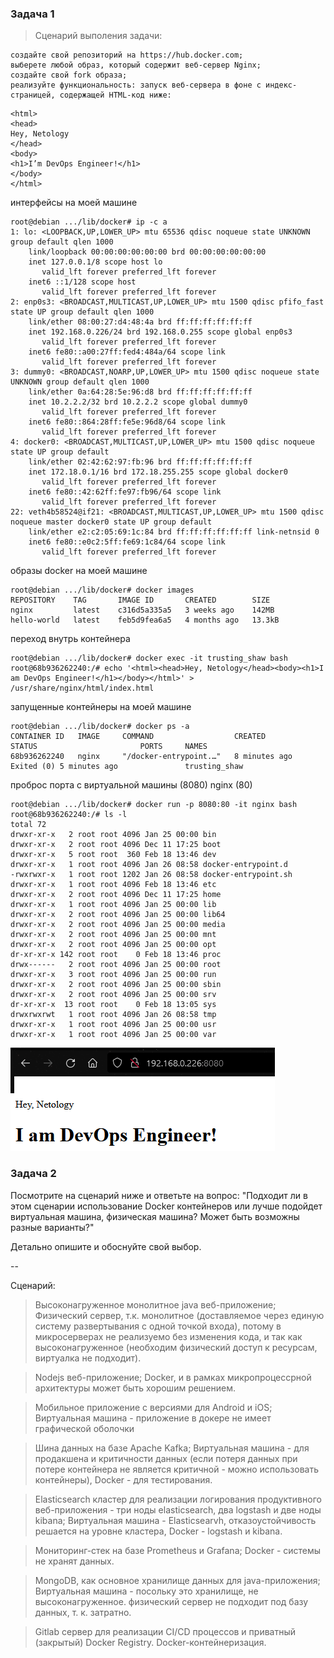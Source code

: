 ### Задача 1 

> Сценарий выполения задачи:

    создайте свой репозиторий на https://hub.docker.com;
    выберете любой образ, который содержит веб-сервер Nginx;
    создайте свой fork образа;
    реализуйте функциональность: запуск веб-сервера в фоне с индекс-страницей, содержащей HTML-код ниже:

````
<html>
<head>
Hey, Netology
</head>
<body>
<h1>I’m DevOps Engineer!</h1>
</body>
</html>
````

интерфейсы на моей машине
````
root@debian .../lib/docker# ip -c a
1: lo: <LOOPBACK,UP,LOWER_UP> mtu 65536 qdisc noqueue state UNKNOWN group default qlen 1000
    link/loopback 00:00:00:00:00:00 brd 00:00:00:00:00:00
    inet 127.0.0.1/8 scope host lo
       valid_lft forever preferred_lft forever
    inet6 ::1/128 scope host
       valid_lft forever preferred_lft forever
2: enp0s3: <BROADCAST,MULTICAST,UP,LOWER_UP> mtu 1500 qdisc pfifo_fast state UP group default qlen 1000
    link/ether 08:00:27:d4:48:4a brd ff:ff:ff:ff:ff:ff
    inet 192.168.0.226/24 brd 192.168.0.255 scope global enp0s3
       valid_lft forever preferred_lft forever
    inet6 fe80::a00:27ff:fed4:484a/64 scope link
       valid_lft forever preferred_lft forever
3: dummy0: <BROADCAST,NOARP,UP,LOWER_UP> mtu 1500 qdisc noqueue state UNKNOWN group default qlen 1000
    link/ether 0a:64:28:5e:96:d8 brd ff:ff:ff:ff:ff:ff
    inet 10.2.2.2/32 brd 10.2.2.2 scope global dummy0
       valid_lft forever preferred_lft forever
    inet6 fe80::864:28ff:fe5e:96d8/64 scope link
       valid_lft forever preferred_lft forever
4: docker0: <BROADCAST,MULTICAST,UP,LOWER_UP> mtu 1500 qdisc noqueue state UP group default
    link/ether 02:42:62:97:fb:96 brd ff:ff:ff:ff:ff:ff
    inet 172.18.0.1/16 brd 172.18.255.255 scope global docker0
       valid_lft forever preferred_lft forever
    inet6 fe80::42:62ff:fe97:fb96/64 scope link
       valid_lft forever preferred_lft forever
22: veth4b58524@if21: <BROADCAST,MULTICAST,UP,LOWER_UP> mtu 1500 qdisc noqueue master docker0 state UP group default
    link/ether e2:c2:05:69:1c:84 brd ff:ff:ff:ff:ff:ff link-netnsid 0
    inet6 fe80::e0c2:5ff:fe69:1c84/64 scope link
       valid_lft forever preferred_lft forever

````
образы docker на моей машине
````
root@debian .../lib/docker# docker images
REPOSITORY    TAG       IMAGE ID       CREATED        SIZE
nginx         latest    c316d5a335a5   3 weeks ago    142MB
hello-world   latest    feb5d9fea6a5   4 months ago   13.3kB
````
переход внутрь контейнера
````
root@debian .../lib/docker# docker exec -it trusting_shaw bash
root@68b936262240:/# echo '<html><head>Hey, Netology</head><body><h1>I am DevOps Engineer!</h1></body></html>' > /usr/share/nginx/html/index.html
````
запущенные контейнеры на моей машине
````
root@debian .../lib/docker# docker ps -a
CONTAINER ID   IMAGE     COMMAND                  CREATED             STATUS                       PORTS     NAMES
68b936262240   nginx     "/docker-entrypoint.…"   8 minutes ago       Exited (0) 5 minutes ago               trusting_shaw
```` 
проброс порта с виртуальной машины (8080) nginx (80)
````
root@debian .../lib/docker# docker run -p 8080:80 -it nginx bash
root@68b936262240:/# ls -l
total 72
drwxr-xr-x   2 root root 4096 Jan 25 00:00 bin
drwxr-xr-x   2 root root 4096 Dec 11 17:25 boot
drwxr-xr-x   5 root root  360 Feb 18 13:46 dev
drwxr-xr-x   1 root root 4096 Jan 26 08:58 docker-entrypoint.d
-rwxrwxr-x   1 root root 1202 Jan 26 08:58 docker-entrypoint.sh
drwxr-xr-x   1 root root 4096 Feb 18 13:46 etc
drwxr-xr-x   2 root root 4096 Dec 11 17:25 home
drwxr-xr-x   1 root root 4096 Jan 25 00:00 lib
drwxr-xr-x   2 root root 4096 Jan 25 00:00 lib64
drwxr-xr-x   2 root root 4096 Jan 25 00:00 media
drwxr-xr-x   2 root root 4096 Jan 25 00:00 mnt
drwxr-xr-x   2 root root 4096 Jan 25 00:00 opt
dr-xr-xr-x 142 root root    0 Feb 18 13:46 proc
drwx------   2 root root 4096 Jan 25 00:00 root
drwxr-xr-x   3 root root 4096 Jan 25 00:00 run
drwxr-xr-x   2 root root 4096 Jan 25 00:00 sbin
drwxr-xr-x   2 root root 4096 Jan 25 00:00 srv
dr-xr-xr-x  13 root root    0 Feb 18 13:05 sys
drwxrwxrwt   1 root root 4096 Jan 26 08:58 tmp
drwxr-xr-x   1 root root 4096 Jan 25 00:00 usr
drwxr-xr-x   1 root root 4096 Jan 25 00:00 var
````

 ![Alt text](2022-02-18_170755.png)


### Задача 2

Посмотрите на сценарий ниже и ответьте на вопрос: "Подходит ли в этом сценарии использование Docker контейнеров или лучше подойдет виртуальная машина, физическая машина? Может быть возможны разные варианты?"

Детально опишите и обоснуйте свой выбор.

--

Сценарий:

>   Высоконагруженное монолитное java веб-приложение;
>   Физический сервер, т.к. монолитное (доставляемое через единую систему развертывания с одной точкой входа), потому в микросерверах не реализуемо без изменения кода,
   и так как высоконагруженное (необходим физический доступ к ресурсам, виртуалка не подходит).

>   Nodejs веб-приложение; 
>   Docker, и в рамках микропроцессрной архитектуры может быть хорошим решением.

>   Мобильное приложение c версиями для Android и iOS;
>   Виртуальная машина - приложение в докере не имеет графической оболочки

>   Шина данных на базе Apache Kafka;
>   Виртуальная машина - для продакшена и критичности данных (если потеря данных при потере контейнера не является критичной - можно использовать контейнеры), 
   Docker - для тестирования.

>   Elasticsearch кластер для реализации логирования продуктивного веб-приложения - три ноды elasticsearch, два logstash и две ноды kibana;
>   Виртуальная машина - Elasticsearvh, отказоустойчивость решается на уровне кластера, 
   Docker - logstash и kibana.

>   Мониторинг-стек на базе Prometheus и Grafana;
>   Docker - системы не хранят данных.

>   MongoDB, как основное хранилище данных для java-приложения;
>   Виртуальная машина - посольку это хранилище, не высоконагруженное.
   физический сервер не подходит под базу данных, т. к. затратно.

>   Gitlab сервер для реализации CI/CD процессов и приватный (закрытый) Docker Registry.
>   Docker-контейнеризация.

